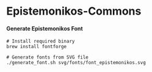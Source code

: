 Epistemonikos-Commons
=======

#### Generate Epistemonikos Font
	# Install required binary
	brew install fontforge

	# Generate fonts from SVG file
	./generate_font.sh svg/fonts/font_epistemonikos.svg
